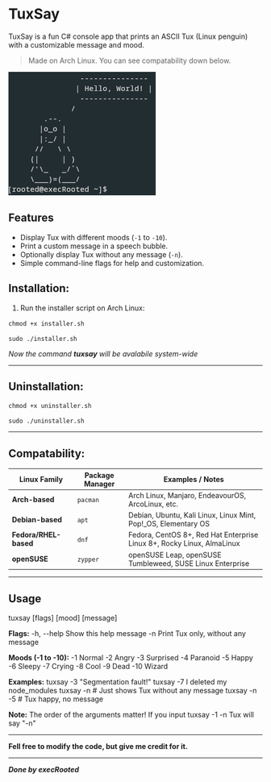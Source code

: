 # TuxSay

TuxSay is a fun C# console app that prints an ASCII Tux (Linux penguin) with a customizable message and mood.  

> Made on Arch Linux. You can see compatability down below.


![tuxsay photo](photos/tuxsay.png)



## Features

- Display Tux with different moods (`-1` to `-10`).  
- Print a custom message in a speech bubble.  
- Optionally display Tux without any message (`-n`).  
- Simple command-line flags for help and customization.  

## Installation:

1. Run the installer script on Arch Linux:

```
chmod +x installer.sh
```
```
sudo ./installer.sh
```
*Now the command **tuxsay** will be avalabile system-wide*

---
## Uninstallation:

```
chmod +x uninstaller.sh
```
```
sudo ./uninstaller.sh
```
---
## Compatability:

| Linux Family         | Package Manager | Examples / Notes                                    |
|---------------------|----------------|---------------------------------------------------|
| **Arch-based**       | `pacman`       | Arch Linux, Manjaro, EndeavourOS, ArcoLinux, etc. |
| **Debian-based**     | `apt`          | Debian, Ubuntu, Kali Linux, Linux Mint, Pop!_OS, Elementary OS |
| **Fedora/RHEL-based**| `dnf`          | Fedora, CentOS 8+, Red Hat Enterprise Linux 8+, Rocky Linux, AlmaLinux |
| **openSUSE**         | `zypper`       | openSUSE Leap, openSUSE Tumbleweed, SUSE Linux Enterprise |


---

<h2>Usage</h2>

  tuxsay [flags] [mood] [message]

**Flags:**
  -h, --help      Show this help message
  -n              Print Tux only, without any message

**Moods (-1 to -10):**
  -1  Normal      -2  Angry       -3  Surprised
  -4  Paranoid    -5  Happy       -6  Sleepy
  -7  Crying      -8  Cool        -9  Dead
  -10 Wizard

**Examples:**
  tuxsay -3 "Segmentation fault!"
  tuxsay -7 I deleted my node_modules
  tuxsay -n           # Just shows Tux without any message
  tuxsay -n -5        # Tux happy, no message
  
**Note:** The order of the arguments matter! If you input tuxsay -1 -n Tux will say "-n"

---

**Fell free to modify the code, but give me credit for it.**

---

***Done by execRooted***
